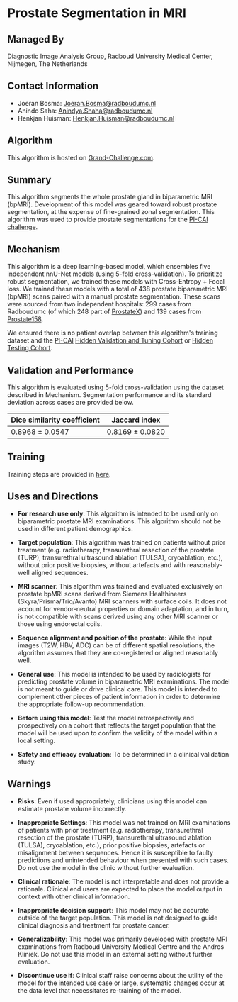 # Prostate Segmentation in MRI

## Managed By
Diagnostic Image Analysis Group,
Radboud University Medical Center,
Nijmegen, The Netherlands

## Contact Information
- Joeran Bosma: Joeran.Bosma@radboudumc.nl
- Anindo Saha: Anindya.Shaha@radboudumc.nl
- Henkjan Huisman: Henkjan.Huisman@radboudumc.nl

## Algorithm
This algorithm is hosted on [Grand-Challenge.com](https://grand-challenge.org/algorithms/prostate-segmentation/).

## Summary
This algorithm segments the whole prostate gland in biparametric MRI (bpMRI). Development of this model was geared toward robust prostate segmentation, at the expense of fine-grained zonal segmentation. This algorithm was used to provide prostate segmentations for the [PI-CAI challenge](https://pi-cai.grand-challenge.org/).

## Mechanism
This algorithm is a deep learning-based model, which ensembles five independent nnU-Net models (using 5-fold cross-validation). To prioritize robust segmentation, we trained these models with Cross-Entropy + Focal loss. We trained these models with a total of 438 prostate biparametric MRI (bpMRI) scans paired with a manual prostate segmentation. These scans were sourced from two independent hospitals: 299 cases from Radboudumc (of which 248 part of [ProstateX](https://prostatex.grand-challenge.org)) and 139 cases from [Prostate158](https://prostate158.grand-challenge.org).

We ensured there is no patient overlap between this algorithm's training dataset and the [PI-CAI](https://pi-cai.grand-challenge.org/) [Hidden Validation and Tuning Cohort](https://pi-cai.grand-challenge.org/DATA/) or [Hidden Testing Cohort](https://pi-cai.grand-challenge.org/DATA/).

## Validation and Performance
This algorithm is evaluated using 5-fold cross-validation using the dataset described in Mechanism. Segmentation performance and its standard deviation across cases are provided below. 

| Dice similarity coefficient  | Jaccard  index  |
|--------------------|--------------------|
| 0.8968 ± 0.0547    | 0.8169 ± 0.0820    |

## Training
Training steps are provided in [here](training/training-steps.md).

## Uses and Directions
- **For research use only**. This algorithm is intended to be used only on biparametric prostate MRI examinations. This algorithm should not be used in different patient demographics. 

- **Target population**: This algorithm was trained on patients without prior treatment  (e.g. radiotherapy, transurethral resection of the prostate (TURP), transurethral ultrasound ablation (TULSA), cryoablation, etc.), without prior positive biopsies, without artefacts and with reasonably-well aligned sequences. 

- **MRI scanner**: This algorithm was trained and evaluated exclusively on prostate bpMRI scans derived from Siemens Healthineers (Skyra/Prisma/Trio/Avanto) MRI scanners with surface coils. It does not account for vendor-neutral properties or domain adaptation, and in turn, is not compatible with scans derived using any other MRI scanner or those using endorectal coils.

- **Sequence alignment and position of the prostate**: While the input images (T2W, HBV, ADC) can be of different spatial resolutions, the algorithm assumes that they are co-registered or aligned reasonably well.

- **General use**: This model is intended to be used by radiologists for predicting prostate volume in biparametric MRI examinations. The model is not meant to guide or drive clinical care. This model is intended to complement other pieces of patient information in order to determine the appropriate follow-up recommendation.

- **Before using this model**: Test the model retrospectively and prospectively on a cohort that reflects the target population that the model will be used upon to confirm the validity of the model within a local setting. 

- **Safety and efficacy evaluation**: To be determined in a clinical validation study.

## Warnings
- **Risks**: Even if used appropriately, clinicians using this model can estimate prostate volume incorrectly. 

- **Inappropriate Settings**: This model was not trained on MRI examinations of patients with prior treatment  (e.g. radiotherapy, transurethral resection of the prostate (TURP), transurethral ultrasound ablation (TULSA), cryoablation, etc.), prior positive biopsies, artefacts or misalignment between sequences. Hence it is susceptible to faulty predictions and unintended behaviour when presented with such cases. Do not use the model in the clinic without further evaluation. 

- **Clinical rationale**: The model is not interpretable and does not provide a rationale. Clinical end users are expected to place the model output in context with other clinical information.

- **Inappropriate decision support**: This model may not be accurate outside of the target population. This model is not designed to guide clinical diagnosis and treatment for prostate cancer. 

- **Generalizability**: This model was primarily developed with prostate MRI examinations from Radboud University Medical Centre and the Andros Kliniek. Do not use this model in an external setting without further evaluation.

- **Discontinue use if**: Clinical staff raise concerns about the utility of the model for the intended use case or large, systematic changes occur at the data level that necessitates re-training of the model.